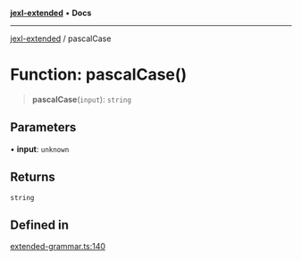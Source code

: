 [**jexl-extended**](../README.md) • **Docs**

***

[jexl-extended](../README.md) / pascalCase

# Function: pascalCase()

> **pascalCase**(`input`): `string`

## Parameters

• **input**: `unknown`

## Returns

`string`

## Defined in

[extended-grammar.ts:140](https://github.com/nikoraes/jexl-extended/blob/0f5e836bd796a7ceb7bc07f325b2ca770e2551a1/src/extended-grammar.ts#L140)
